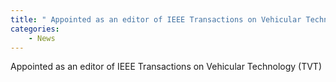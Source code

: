 ```yaml
---
title: " Appointed as an editor of IEEE Transactions on Vehicular Technology (TVT)"
categories:
    - News
---
```

 Appointed as an editor of IEEE Transactions on Vehicular Technology (TVT)
